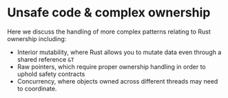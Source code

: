 # Unsafe code & complex ownership

Here we discuss the handling of more complex patterns relating to Rust ownership including:

 * Interior mutability, where Rust allows you to mutate data even through a shared reference `&T`
 * Raw pointers, which require proper ownership handling in order to uphold safety contracts
 * Concurrency, where objects owned across different threads may need to coordinate.
